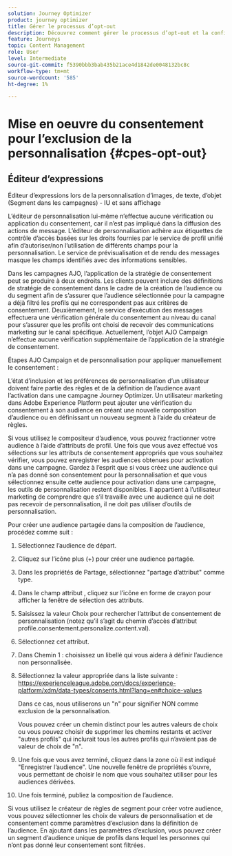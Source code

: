 ```yaml
---
solution: Journey Optimizer
product: journey optimizer
title: Gérer le processus d’opt-out
description: Découvrez comment gérer le processus d’opt-out et la confidentialité
feature: Journeys
topic: Content Management
role: User
level: Intermediate
source-git-commit: f5390bbb3bab435b21ace4d1842de0048132bc8c
workflow-type: tm+mt
source-wordcount: '585'
ht-degree: 1%

---
```


# Mise en oeuvre du consentement pour l’exclusion de la personnalisation {#cpes-opt-out}


## Éditeur d’expressions

Éditeur d’expressions lors de la personnalisation d’images, de texte, d’objet (Segment dans les campagnes) - IU et sans affichage

L’éditeur de personnalisation lui-même n’effectue aucune vérification ou application du consentement, car il n’est pas impliqué dans la diffusion des actions de message. L’éditeur de personnalisation adhère aux étiquettes de contrôle d’accès basées sur les droits fournies par le service de profil unifié afin d’autoriser/non l’utilisation de différents champs pour la personnalisation. Le service de prévisualisation et de rendu des messages masque les champs identifiés avec des informations sensibles.

Dans les campagnes AJO, l’application de la stratégie de consentement peut se produire à deux endroits. Les clients peuvent inclure des définitions de stratégie de consentement dans le cadre de la création de l’audience ou du segment afin de s’assurer que l’audience sélectionnée pour la campagne a déjà filtré les profils qui ne correspondent pas aux critères de consentement. Deuxièmement, le service d’exécution des messages effectuera une vérification générale du consentement au niveau du canal pour s’assurer que les profils ont choisi de recevoir des communications marketing sur le canal spécifique. Actuellement, l’objet AJO Campaign n’effectue aucune vérification supplémentaire de l’application de la stratégie de consentement.

Étapes AJO Campaign et de personnalisation pour appliquer manuellement le consentement :

L’état d’inclusion et les préférences de personnalisation d’un utilisateur doivent faire partie des règles et de la définition de l’audience avant l’activation dans une campagne Journey Optimizer. Un utilisateur marketing dans Adobe Experience Platform peut ajouter une vérification du consentement à son audience en créant une nouvelle composition d’audience ou en définissant un nouveau segment à l’aide du créateur de règles.

Si vous utilisez le compositeur d’audience, vous pouvez fractionner votre audience à l’aide d’attributs de profil. Une fois que vous avez effectué vos sélections sur les attributs de consentement appropriés que vous souhaitez vérifier, vous pouvez enregistrer les audiences obtenues pour activation dans une campagne. Gardez à l’esprit que si vous créez une audience qui n’a pas donné son consentement pour la personnalisation et que vous sélectionnez ensuite cette audience pour activation dans une campagne, les outils de personnalisation restent disponibles. Il appartient à l’utilisateur marketing de comprendre que s’il travaille avec une audience qui ne doit pas recevoir de personnalisation, il ne doit pas utiliser d’outils de personnalisation.

Pour créer une audience partagée dans la composition de l’audience, procédez comme suit :

1. Sélectionnez l’audience de départ.

1. Cliquez sur l’icône plus (+) pour créer une audience partagée.

1. Dans les propriétés de Partage, sélectionnez &quot;partage d’attribut&quot; comme type.

1. Dans le champ attribut , cliquez sur l’icône en forme de crayon pour afficher la fenêtre de sélection des attributs.

1. Saisissez la valeur Choix pour rechercher l’attribut de consentement de personnalisation (notez qu’il s’agit du chemin d’accès d’attribut profile.consentement.personalize.content.val).

1. Sélectionnez cet attribut.

1. Dans Chemin 1 : choisissez un libellé qui vous aidera à définir l’audience non personnalisée.

1. Sélectionnez la valeur appropriée dans la liste suivante : https://experienceleague.adobe.com/docs/experience-platform/xdm/data-types/consents.html?lang=en#choice-values

   Dans ce cas, nous utiliserons un &quot;n&quot; pour signifier NON comme exclusion de la personnalisation.

   Vous pouvez créer un chemin distinct pour les autres valeurs de choix ou vous pouvez choisir de supprimer les chemins restants et activer &quot;autres profils&quot; qui inclurait tous les autres profils qui n’avaient pas de valeur de choix de &quot;n&quot;.

1. Une fois que vous avez terminé, cliquez dans la zone où il est indiqué &quot;Enregistrer l’audience&quot;. Une nouvelle fenêtre de propriétés s’ouvre, vous permettant de choisir le nom que vous souhaitez utiliser pour les audiences dérivées.

1. Une fois terminé, publiez la composition de l’audience.

Si vous utilisez le créateur de règles de segment pour créer votre audience, vous pouvez sélectionner les choix de valeurs de personnalisation et de consentement comme paramètres d’exclusion dans la définition de l’audience. En ajoutant dans les paramètres d’exclusion, vous pouvez créer un segment d’audience unique de profils dans lequel les personnes qui n’ont pas donné leur consentement sont filtrées.

